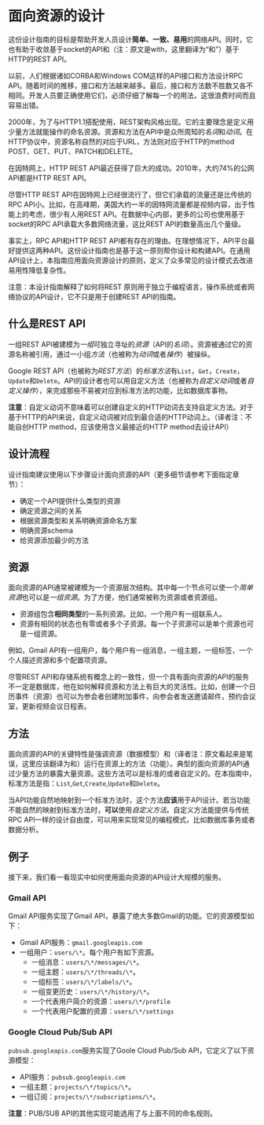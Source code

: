 # 面向资源的设计

这份设计指南的目标是帮助开发人员设计**简单、一致、易用**的网络API。同时，它也有助于收敛基于socket的API和（注：原文是with，这里翻译为“和”）基于HTTP的REST API。

以前，人们根据诸如CORBA和Windows COM这样的API接口和方法设计RPC API。随着时间的推移，接口和方法越来越多。最后，接口和方法数不胜数又各不相同。开发人员要正确使用它们，必须仔细了解每一个的用法，这很浪费时间而且容易出错。

2000年，为了与HTTP1.1搭配使用，REST架构风格出现。它的主要理念是定义用少量方法就能操作的命名资源。资源和方法在API中是众所周知的*名词*和*动词*。在HTTP协议中，资源名称自然的对应于URL，方法则对应于HTTP的method POST、GET、PUT、PATCH和DELETE。

在因特网上，HTTP REST API最近获得了巨大的成功。2010年，大约74%的公网API都是HTTP REST API。

尽管HTTP REST API在因特网上已经很流行了，但它们承载的流量还是比传统的RPC API小。比如，在高峰期，美国大约一半的因特网流量都是视频内容，出于性能上的考虑，很少有人用REST API。在数据中心内部，更多的公司也使用基于socket的RPC API承载大多数网络流量，这比REST API的数量高出几个量级。

事实上，RPC API和HTTP REST API都有存在的理由。在理想情况下，API平台最好提供这两种API。这份设计指南也是基于这一原则帮你设计和构建API。在通用API设计上，本指南应用面向资源设计的原则，定义了众多常见的设计模式去改进易用性降低复杂性。

注意：本设计指南解释了如何将REST 原则用于独立于编程语言，操作系统或者网络协议的API设计，它不只是用于创建REST API的指南。

## 什么是REST API
一组REST API被建模为*一组*可独立寻址的*资源*（API的*名词*）。资源被通过它的资源名称被引用，通过一小组*方法*（也被称为*动词*或者*操作*）被操纵。

Google REST API（也被称为*REST方法*）的*标准方法*有`List`，`Get`，`Create`，`Update`和`Delete`。API的设计者也可以用自定义方法（也被称为*自定义动词*或者*自定义操作*），来完成那些不易被对应到标准方法的功能，比如数据库事物。

**注意**：自定义动词不意味着可以创建自定义的HTTP动词去支持自定义方法。对于基于HTTP的API来说，自定义动词被对应到最合适的HTTP动词上。（译者注：不能自创HTTP method，应该使用含义最接近的HTTP method去设计API）

## 设计流程

设计指南建议使用以下步骤设计面向资源的API（更多细节请参考下面指定章节）：
- 确定一个API提供什么类型的资源
- 确定资源之间的关系
- 根据资源类型和关系明确资源命名方案
- 明确资源schema
- 给资源添加最少的方法


## 资源

面向资源的API通常被建模为一个资源层次结构。其中每一个节点可以使一个*简单资源*也可以是*一组资源*。为了方便，他们通常被称为资源或者资源组。

- 资源组包含**相同类型**的一系列资源。比如，一个用户有一组联系人。
- 资源有相同的状态也有零或者多个子资源。每一个子资源可以是单个资源也可是一组资源。
 
例如，Gmail API有一组用户，每个用户有一组消息，一组主题，一组标签，一个个人描述资源和多个配置项资源。

尽管REST API和存储系统有概念上的一致性，但一个具有面向资源的API的服务不一定是数据库，他在如何解释资源和方法上有巨大的灵活性。比如，创建一个日历事件（资源）也可以为参会者创建附加事件，向参会者发送邀请邮件，预约会议室，更新视频会议日程表。

## 方法
面向资源的API的关键特性是强调资源（数据模型）和（译者注：原文看起来是笔误，这里应该翻译为和）运行在资源上的方法（功能）。典型的面向资源的API通过少量方法的暴露大量资源。这些方法可以是标准的或者自定义的。在本指南中，标准方法是指：`List`,`Get`,`Create`,`Update`和`Delete`。

当API功能自然地映射到一个标准方法时，这个方法**应该**用于API设计。若当功能不能自然的映射到标准方法时，**可以**使用*自定义方法*。自定义方法能提供与传统RPC API一样的设计自由度，可以用来实现常见的编程模式，比如数据库事务或者数据分析。
## 例子
接下来，我们看一看现实中如何使用面向资源的API设计大规模的服务。
### Gmail API
Gmail API服务实现了Gmail API，暴露了绝大多数Gmail的功能。它的资源模型如下：
- Gmail API服务：`gmail.googleapis.com`
- 一组用户：`users/\*`。每个用户有如下资源。
  - 一组消息：`users/\*/messages/\*`。
  - 一组主题：`users/\*/threads/\*`。
  - 一组标签：`users/\*/labels/\*`。
  - 一组变更历史：`users/\*/history/\*`。
  - 一个代表用户简介的资源：`users/\*/profile`
  - 一个代表用户配置的资源：`users/\*/settings`

### Google Cloud Pub/Sub API
`pubsub.googleapis.com`服务实现了Goole Cloud Pub/Sub API，它定义了以下资源模型：
- API服务：`pubsub.googleapis.com`
- 一组主题：`projects/\*/topics/\*`。
- 一组订阅：`projects/\*/subscriptions/\*`。

**注意**：PUB/SUB API的其他实现可能选用了与上面不同的命名规则。
